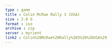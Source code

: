 ```yaml
---
type : game
title : Colin McRae Rally 3 (USA)
size : 2.0 G
format : iso
archive : zip
server : myrient
link2 : Colin%20McRae%20Rally%203%20%28USA%29
---
```

